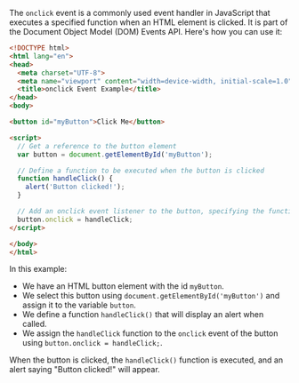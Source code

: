 The `onclick` event is a commonly used event handler in JavaScript that executes a specified function when an HTML element is clicked. It is part of the Document Object Model (DOM) Events API. Here's how you can use it:

```html
<!DOCTYPE html>
<html lang="en">
<head>
  <meta charset="UTF-8">
  <meta name="viewport" content="width=device-width, initial-scale=1.0">
  <title>onclick Event Example</title>
</head>
<body>

<button id="myButton">Click Me</button>

<script>
  // Get a reference to the button element
  var button = document.getElementById('myButton');

  // Define a function to be executed when the button is clicked
  function handleClick() {
    alert('Button clicked!');
  }

  // Add an onclick event listener to the button, specifying the function to execute
  button.onclick = handleClick;
</script>

</body>
</html>
```

In this example:

- We have an HTML button element with the id `myButton`.
- We select this button using `document.getElementById('myButton')` and assign it to the variable `button`.
- We define a function `handleClick()` that will display an alert when called.
- We assign the `handleClick` function to the `onclick` event of the button using `button.onclick = handleClick;`.

When the button is clicked, the `handleClick()` function is executed, and an alert saying "Button clicked!" will appear.
